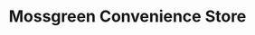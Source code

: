 ---
title: "Mossgreen Convenience Store"
url: /crossgates/mossgreen-convenience-store/
shop: Lebensmittel
---